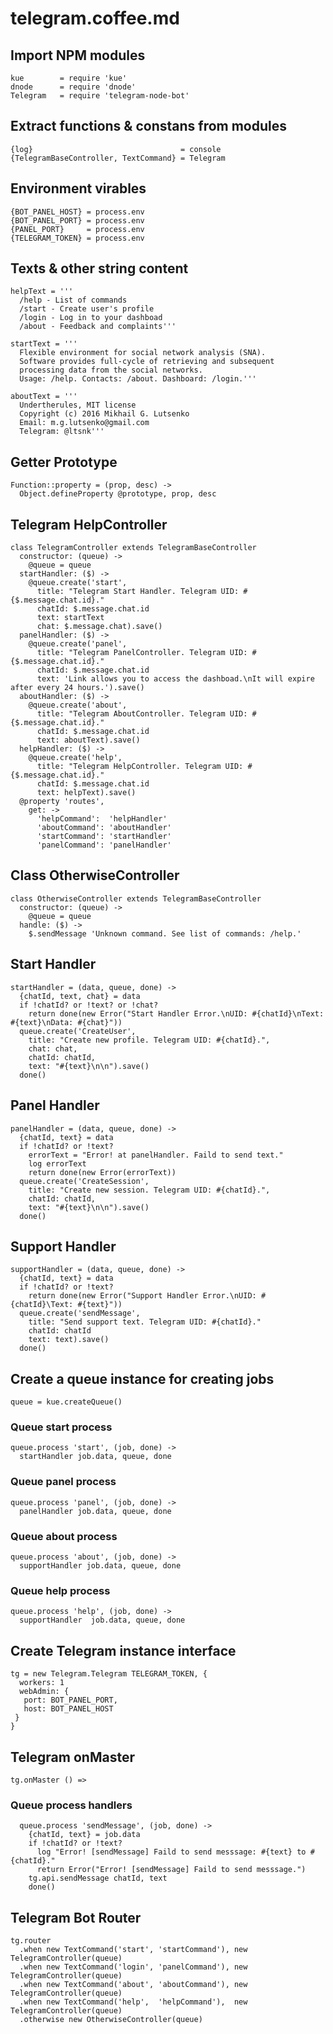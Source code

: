 # telegram.coffee.md

## Import NPM modules

    kue        = require 'kue'
    dnode      = require 'dnode'
    Telegram   = require 'telegram-node-bot'

## Extract functions & constans from modules

    {log}                                 = console
    {TelegramBaseController, TextCommand} = Telegram

## Environment virables

    {BOT_PANEL_HOST} = process.env
    {BOT_PANEL_PORT} = process.env
    {PANEL_PORT}     = process.env
    {TELEGRAM_TOKEN} = process.env

## Texts & other string content

    helpText = '''
      /help - List of commands
      /start - Create user's profile
      /login - Log in to your dashboad
      /about - Feedback and complaints'''

    startText = '''
      Flexible environment for social network analysis (SNA).
      Software provides full-cycle of retrieving and subsequent
      processing data from the social networks.
      Usage: /help. Contacts: /about. Dashboard: /login.'''

    aboutText = '''
      Undertherules, MIT license
      Copyright (c) 2016 Mikhail G. Lutsenko
      Email: m.g.lutsenko@gmail.com
      Telegram: @ltsnk'''

## Getter Prototype

    Function::property = (prop, desc) ->
      Object.defineProperty @prototype, prop, desc

## Telegram HelpController

    class TelegramController extends TelegramBaseController
      constructor: (queue) ->
        @queue = queue
      startHandler: ($) ->
        @queue.create('start',
          title: "Telegram Start Handler. Telegram UID: #{$.message.chat.id}."
          chatId: $.message.chat.id
          text: startText
          chat: $.message.chat).save()
      panelHandler: ($) ->
        @queue.create('panel',
          title: "Telegram PanelController. Telegram UID: #{$.message.chat.id}."
          chatId: $.message.chat.id
          text: 'Link allows you to access the dashboad.\nIt will expire after every 24 hours.').save()
      aboutHandler: ($) ->
        @queue.create('about',
          title: "Telegram AboutController. Telegram UID: #{$.message.chat.id}."
          chatId: $.message.chat.id
          text: aboutText).save()
      helpHandler: ($) ->
        @queue.create('help',
          title: "Telegram HelpController. Telegram UID: #{$.message.chat.id}."
          chatId: $.message.chat.id
          text: helpText).save()
      @property 'routes',
        get: ->
          'helpCommand':  'helpHandler'
          'aboutCommand': 'aboutHandler'
          'startCommand': 'startHandler'
          'panelCommand': 'panelHandler'

## Class OtherwiseController

    class OtherwiseController extends TelegramBaseController
      constructor: (queue) ->
        @queue = queue
      handle: ($) ->
        $.sendMessage 'Unknown command. See list of commands: /help.'

## Start Handler

    startHandler = (data, queue, done) ->
      {chatId, text, chat} = data
      if !chatId? or !text? or !chat?
        return done(new Error("Start Handler Error.\nUID: #{chatId}\nText: #{text}\nData: #{chat}"))
      queue.create('CreateUser',
        title: "Create new profile. Telegram UID: #{chatId}.",
        chat: chat,
        chatId: chatId,
        text: "#{text}\n\n").save()
      done()

## Panel Handler

    panelHandler = (data, queue, done) ->
      {chatId, text} = data
      if !chatId? or !text?
        errorText = "Error! at panelHandler. Faild to send text."
        log errorText
        return done(new Error(errorText))
      queue.create('CreateSession',
        title: "Create new session. Telegram UID: #{chatId}.",
        chatId: chatId,
        text: "#{text}\n\n").save()
      done()

## Support Handler

    supportHandler = (data, queue, done) ->
      {chatId, text} = data
      if !chatId? or !text?
        return done(new Error("Support Handler Error.\nUID: #{chatId}\Text: #{text}"))
      queue.create('sendMessage',
        title: "Send support text. Telegram UID: #{chatId}."
        chatId: chatId
        text: text).save()
      done()

## Create a queue instance for creating jobs

    queue = kue.createQueue()

###  Queue **start** process

    queue.process 'start', (job, done) ->
      startHandler job.data, queue, done

###  Queue **panel** process

    queue.process 'panel', (job, done) ->
      panelHandler job.data, queue, done

###  Queue **about** process

    queue.process 'about', (job, done) ->
      supportHandler job.data, queue, done

###  Queue **help** process

    queue.process 'help', (job, done) ->
      supportHandler  job.data, queue, done

## Create Telegram instance interface

    tg = new Telegram.Telegram TELEGRAM_TOKEN, {
      workers: 1
      webAdmin: {
       port: BOT_PANEL_PORT,
       host: BOT_PANEL_HOST
     }
    }

## Telegram onMaster

    tg.onMaster () =>

### Queue process handlers

      queue.process 'sendMessage', (job, done) ->
        {chatId, text} = job.data
        if !chatId? or !text?
          log "Error! [sendMessage] Faild to send messsage: #{text} to #{chatId}."
          return Error("Error! [sendMessage] Faild to send messsage.")
        tg.api.sendMessage chatId, text
        done()

## Telegram Bot Router

    tg.router
      .when new TextCommand('start', 'startCommand'), new TelegramController(queue)
      .when new TextCommand('login', 'panelCommand'), new TelegramController(queue)
      .when new TextCommand('about', 'aboutCommand'), new TelegramController(queue)
      .when new TextCommand('help',  'helpCommand'),  new TelegramController(queue)
      .otherwise new OtherwiseController(queue)
